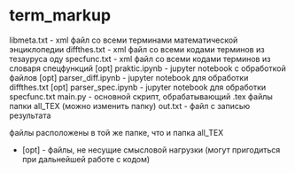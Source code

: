 # term_markup

libmeta.txt - xml файл со всеми терминами математической энциклопедии
diffthes.txt - xml файл со всеми кодами терминов из тезауруса оду
specfunc.txt - xml файл со всеми кодами терминов из словаря спецфункций
[opt] praktic.ipynb - jupyter notebook с обработкой файлов 
[opt] parser_diff.ipynb - jupyter notebook для обработки diffthes.txt
[opt] parser_spec.ipynb - jupyter notebook для обработки specfunc.txt 
main.py - основной скрипт, обрабатывающий .tex файлы папки all_TEX (можно изменить папку)
out.txt - файл с записью результата

файлы расположены в той же папке, что и папка all_TEX

* [opt] - файлы, не несущие смысловой нагрузки (могут пригодиться при дальнейшей работе с кодом)
